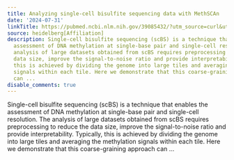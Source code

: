 ```yaml
---
title: Analyzing single-cell bisulfite sequencing data with MethSCAn
date: '2024-07-31'
linkTitle: https://pubmed.ncbi.nlm.nih.gov/39085432/?utm_source=curl&utm_medium=rss&utm_campaign=pubmed-2&utm_content=1FakS-2QOkCT8HsMOQP1bCRQ4YzyumYOmxmF0moLsQ3dFB1E9V&fc=20220326224207&ff=20240801181938&v=2.18.0.post9+e462414
source: heidelberg[Affiliation]
description: Single-cell bisulfite sequencing (scBS) is a technique that enables the
  assessment of DNA methylation at single-base pair and single-cell resolution. The
  analysis of large datasets obtained from scBS requires preprocessing to reduce the
  data size, improve the signal-to-noise ratio and provide interpretability. Typically,
  this is achieved by dividing the genome into large tiles and averaging the methylation
  signals within each tile. Here we demonstrate that this coarse-graining approach
  can ...
disable_comments: true
---
```

Single-cell bisulfite sequencing (scBS) is a technique that enables the assessment of DNA methylation at single-base pair and single-cell resolution. The analysis of large datasets obtained from scBS requires preprocessing to reduce the data size, improve the signal-to-noise ratio and provide interpretability. Typically, this is achieved by dividing the genome into large tiles and averaging the methylation signals within each tile. Here we demonstrate that this coarse-graining approach can ...